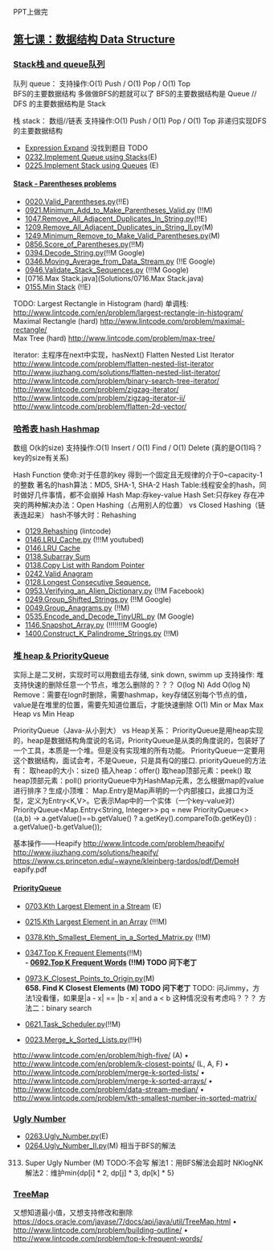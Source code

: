 PPT上做完
## [第七课：数据结构 Data Structure]()

### [Stack栈 and queue队列]()
队列 queue：
支持操作:O(1) Push / O(1) Pop / O(1) Top  
BFS的主要数据结构 多做做BFS的题就可以了
BFS的主要数据结构是 Queue // DFS 的主要数据结构是 Stack 

栈 stack：
数组//链表 支持操作:O(1) Push / O(1) Pop / O(1) Top 
非递归实现DFS的主要数据结构
- [Expression Expand](Solutions/111) 没找到题目  TODO <br>
- [0232.Implement Queue using Stacks](Solutions/232.Implement_Queue_using_Stacks)(E)  <br>
- [0225.Implement Stack using Queues](Solutions/0225.Implement_Stack_using_Queues.java) (E) <br>

#### [Stack - Parentheses problems]()
- [0020.Valid_Parentheses.py](Solutions/0020.Valid_Parentheses.py)(!!E) <br>
- [0921.Minimum_Add_to_Make_Parentheses_Valid.py](Solutions/0921.Minimum_Add_to_Make_Parentheses_Valid.py) (!!M) <br>
- [1047.Remove_All_Adjacent_Duplicates_In_String.py](Solutions/1047.Remove_All_Adjacent_Duplicates_In_String.py)(!!E) <br>
- [1209.Remove_All_Adjacent_Duplicates_in_String_II.py](Solutions/1209.Remove_All_Adjacent_Duplicates_in_String_II.py)(M) <br>
- [1249.Minimum_Remove_to_Make_Valid_Parentheses.py](Solutions/1249.Minimum_Remove_to_Make_Valid_Parentheses.py)(M) <br>
- [0856.Score_of_Parentheses.py](Solutions/0856.Score_of_Parentheses.py)(!!M) <br>
- [0394.Decode_String.py](Solutions/0394.Decode_String.py)(!!M Google) <br>
- [0346.Moving_Average_from_Data_Stream.py](Solutions/0346.Moving_Average_from_Data_Stream.py) (!!E Google) <br>
- [0946.Validate_Stack_Sequences.py](Solutions/0946.Validate_Stack_Sequences.py)  (!!!M Google)<br>
- [0716.Max Stack.java](Solutions/0716.Max Stack.java) <br>
- [0155.Min Stack](Solutions/0155.Min_Stack.java) (!!E) <br>

TODO:
Largest Rectangle in Histogram (hard) 单调栈: http://www.lintcode.com/en/problem/largest-rectangle-in-histogram/ <br>
Maximal Rectangle  (hard) http://www.lintcode.com/problem/maximal-rectangle/ <br>
Max Tree  (hard) http://www.lintcode.com/problem/max-tree/ <br>

Iterator:  主程序在next中实现，hasNext()
Flatten Nested List Iterator
http://www.lintcode.com/problem/flatten-nested-list-iterator
http://www.jiuzhang.com/solutions/flatten-nested-list-iterator/
http://www.lintcode.com/problem/binary-search-tree-iterator/
http://www.lintcode.com/problem/zigzag-iterator/ 
http://www.lintcode.com/problem/zigzag-iterator-ii/ 
http://www.lintcode.com/problem/flatten-2d-vector/

### [哈希表 hash Hashmap]()
数组 O(k的size)
支持操作:O(1) Insert / O(1) Find / O(1) Delete  (真的是O(1)吗？key的size有关系)

Hash Function 使命:对于任意的key 得到一个固定且无规律的介于0~capacity-1的整数
著名的hash算法：MD5, SHA-1, SHA-2
Hash Table:线程安全的hash，同时做好几件事情，都不会崩掉
Hash Map:存key-value
Hash Set:只存key
存在冲突的两种解决办法：Open Hashing（占用别人的位置） vs Closed Hashing（链表连起来）
hash不够大时：Rehashing   <br>

- [0129.Rehashing](Solutions/0129.Rehashing.java) (lintcode)  <br>
- [0146.LRU_Cache.py](Solutions/0146.LRU_Cache.py) (!!!M youtubed) <br>
- [0146.LRU Cache](Solutions/0146.LRU_Cache.java)  <br>
- [0138.Subarray Sum](Solutions/0138.Subarray_Sum.java)  <br>
- [0138.Copy List with Random Pointer](Solutions/0138.Copy_List_with_Random_Pointer.java)  <br>
- [0242.Valid Anagram](Solutions/0242.Valid_Anagram.java)  <br>
- [0128.Longest Consecutive Sequence.](Solutions/0128.Longest_Consecutive_Sequence.java)  <br>
- [0953.Verifying_an_Alien_Dictionary.py](Solutions/0953.Verifying_an_Alien_Dictionary.py)  (!!M Facebook) <br>
- [0249.Group_Shifted_Strings.py](Solutions/0249.Group_Shifted_Strings.py) (!!M Google) <br>
- [0049.Group_Anagrams.py](Solutions/0049.Group_Anagrams.py) (!!M)<br>
- [0535.Encode_and_Decode_TinyURL.py](Solutions/0535.Encode_and_Decode_TinyURL.py) (M Google)<br>
- [1146.Snapshot_Array.py](Solutions/1146.Snapshot_Array.py) (!!!!!!!M Google)<br>
- [1400.Construct_K_Palindrome_Strings.py](Solutions/1400.Construct_K_Palindrome_Strings.py) (!!M)<br>

### [堆 heap & PriorityQueue]()
实际上是二叉树，实现时可以用数组去存储, sink down, swimm up
支持操作: 堆支持快速的删除任意一个节点，堆怎么删除的？？？ 
O(log N) Add 
O(log N) Remove：需要在logn时删除，需要hashmap，key存储区别每个节点的值，value是在堆里的位置，需要先知道位置后，才能快速删除
O(1) Min or Max Max Heap vs Min Heap

PriorityQueue（Java-从小到大） vs Heap关系：
PriorityQueue是用heap实现的，heap是数据结构角度说的名词，PriorityQueue是从类的角度说的，包装好了一个工具，本质是一个堆。但是没有实现堆的所有功能。
PriorityQueue一定要用这个数据结构，面试会考，不是Queue，只是具有Q的接口.
priorityQueue的方法有：
取heap的大小：size()
插入heap：offer()
取heap顶部元素：peek()
取heap顶部元素：poll()
priorityQueue中为HashMap元素，怎么根据map的value进行排序？生成小顶堆：
Map.Entry是Map声明的一个内部接口，此接口为泛型，定义为Entry<K,V>。它表示Map中的一个实体（一个key-value对）
PriorityQueue<Map.Entry<String, Integer>> pq = new PriorityQueue<>((a,b) -> a.getValue()==b.getValue() ? a.getKey().compareTo(b.getKey()) : a.getValue()-b.getValue());
 
基本操作——Heapify 
http://www.lintcode.com/problem/heapify/ 
http://www.jiuzhang.com/solutions/heapify/
https://www.cs.princeton.edu/~wayne/kleinberg-tardos/pdf/DemoH eapify.pdf

#### [PriorityQueue]()
- [0703.Kth Largest Element in a Stream](Solutions/0703.Kth_Largest_Element_in_a_Stream.java) (E)<br>
- [0215.Kth Largest Element in an Array](Solutions/0215.Kth_Largest_Element_in_an_Array.java) (!!!M)<br>
- [0378.Kth_Smallest_Element_in_a_Sorted_Matrix.py](Solutions/0378.Kth_Smallest_Element_in_a_Sorted_Matrix.py) (!!M)<br>
- [0347.Top K Frequent Elements](Solutions/0347.Top_K_Frequent_Elements.java)(!!M) <br>
**- [0692.Top K Frequent Words](Solutions/0347.Top_K_Frequent_Elements.java)  (!!M) TODO 问下老丁 <br>**

- [0973.K_Closest_Points_to_Origin.py](Solutions/0973.K_Closest_Points_to_Origin.py)(M) <br>
**658. Find K Closest Elements (M)     TODO 问下老丁**
TODO: 问Jimmy，方法1没看懂，如果是|a - x| == |b - x| and a < b 这种情况没有考虑吗？？？  方法二：binary search

- [0621.Task_Scheduler.py](Solutions/0621.Task_Scheduler.py)(!!M) <br>
- [0023.Merge_k_Sorted_Lists.py](Solutions/0023.Merge_k_Sorted_Lists.py)(!!H) <br>

 http://www.lintcode.com/en/problem/high-five/ (A)
• http://www.lintcode.com/en/problem/k-closest-points/ (L, A, F)
• http://www.lintcode.com/problem/merge-k-sorted-lists/
• http://www.lintcode.com/problem/merge-k-sorted-arrays/
• http://www.lintcode.com/problem/data-stream-median/
• http://www.lintcode.com/problem/kth-smallest-number-in-sorted-matrix/

### [Ugly Number]()
- [0263.Ugly_Number.py](Solutions/0263.Ugly_Number.py)(E) <br>
- [0264.Ugly_Number_II.py](Solutions/0264.Ugly_Number_II.py)(M) 相当于BFS的解法<br>
313. Super Ugly Number (M)         TODO:不会写
  解法1：用BFS解法会超时 NKlogNK
  解法2：维护min{dp[i] * 2, dp[j] * 3, dp[k] * 5}

### [TreeMap]()
又想知道最小值，又想支持修改和删除 
https://docs.oracle.com/javase/7/docs/api/java/util/TreeMap.html
• http://www.lintcode.com/problem/building-outline/
• http://www.lintcode.com/problem/top-k-frequent-words/
